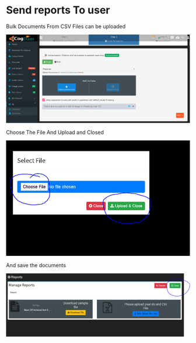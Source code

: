 # Send reports To user

Bulk Documents From CSV Files can be uploaded

![](../.gitbook/assets/image%20%28115%29.png)

Choose The File And Upload and Closed

![](../.gitbook/assets/image%20%28217%29.png)

And save the documents

![](../.gitbook/assets/image%20%28220%29.png)

